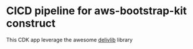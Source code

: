 # CICD pipeline for aws-bootstrap-kit construct

This CDK app leverage the awesome [delivlib](https://github.com/awslabs/aws-delivlib) library
